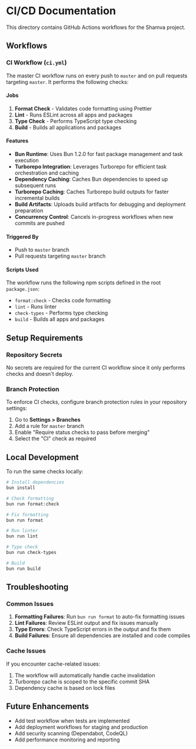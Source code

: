 # CI/CD Documentation

This directory contains GitHub Actions workflows for the Shamva project.

## Workflows

### CI Workflow (`ci.yml`)

The master CI workflow runs on every push to `master` and on pull requests targeting `master`. It performs the following checks:

#### Jobs

1. **Format Check** - Validates code formatting using Prettier
2. **Lint** - Runs ESLint across all apps and packages
3. **Type Check** - Performs TypeScript type checking
4. **Build** - Builds all applications and packages

#### Features

- **Bun Runtime**: Uses Bun 1.2.0 for fast package management and task execution
- **Turborepo Integration**: Leverages Turborepo for efficient task orchestration and caching
- **Dependency Caching**: Caches Bun dependencies to speed up subsequent runs
- **Turborepo Caching**: Caches Turborepo build outputs for faster incremental builds
- **Build Artifacts**: Uploads build artifacts for debugging and deployment preparation
- **Concurrency Control**: Cancels in-progress workflows when new commits are pushed

#### Triggered By

- Push to `master` branch
- Pull requests targeting `master` branch

#### Scripts Used

The workflow runs the following npm scripts defined in the root `package.json`:

- `format:check` - Checks code formatting
- `lint` - Runs linter
- `check-types` - Performs type checking
- `build` - Builds all apps and packages

## Setup Requirements

### Repository Secrets

No secrets are required for the current CI workflow since it only performs checks and doesn't deploy.

### Branch Protection

To enforce CI checks, configure branch protection rules in your repository settings:

1. Go to **Settings > Branches**
2. Add a rule for `master` branch
3. Enable "Require status checks to pass before merging"
4. Select the "CI" check as required

## Local Development

To run the same checks locally:

```bash
# Install dependencies
bun install

# Check formatting
bun run format:check

# Fix formatting
bun run format

# Run linter
bun run lint

# Type check
bun run check-types

# Build
bun run build
```

## Troubleshooting

### Common Issues

1. **Formatting Failures**: Run `bun run format` to auto-fix formatting issues
2. **Lint Failures**: Review ESLint output and fix issues manually
3. **Type Errors**: Check TypeScript errors in the output and fix them
4. **Build Failures**: Ensure all dependencies are installed and code compiles

### Cache Issues

If you encounter cache-related issues:

1. The workflow will automatically handle cache invalidation
2. Turborepo cache is scoped to the specific commit SHA
3. Dependency cache is based on lock files

## Future Enhancements

- Add test workflow when tests are implemented
- Add deployment workflows for staging and production
- Add security scanning (Dependabot, CodeQL)
- Add performance monitoring and reporting
